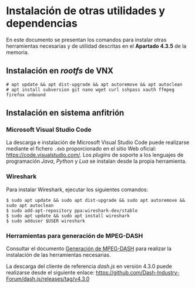 # Instalación de otras utilidades y dependencias

En este documento se presentan los comandos para instalar otras herramientas necesarias y de utilidad descritas en el **Apartado 4.3.5** de la memoria.

## Instalación en _rootfs_ de VNX

```
# apt update && apt dist-upgrade && apt autoremove && apt autoclean
# apt install subversion git nano wget curl sshpass xauth ffmpeg firefox unbound
```

## Instalación en sistema anfitrión

### Microsoft Visual Studio Code

La descarga e instalación de Microsoft Visual Studio Code puede realizarse mediante el fichero `.deb` proporcionado en el sitio Web oficial: https://code.visualstudio.com/.
Los _plugins_ de soporte a los lenguajes de programación _Java_, _Python_ y _Lua_ se instalan desde la propia herramienta.

### Wireshark

Para instalar Wireshark, ejecutar los siguientes comandos:

```
$ sudo apt update && sudo apt dist-upgrade && sudo apt autoremove && sudo apt autoclean
$ sudo add-apt-repository ppa:wireshark-dev/stable
$ sudo apt update && sudo apt install wireshark
$ sudo adduser $USER wireshark
```

### Herramientas para generación de MPEG-DASH

Consultar el documento [Generación de MPEG-DASH](https://github.com/martinezgarciadavid/tfm-muit-etsit-upm/blob/main/Documentaci%C3%B3n%20y%20gu%C3%ADas/Otras/Generaci%C3%B3n%20de%20MPEG-DASH.md)
para realizar la instalación de las herramientas necesarias.

La descarga del cliente de referencia _dash.js_ en versión 4.3.0 puede realizarse desde el siguiente enlace: https://github.com/Dash-Industry-Forum/dash.js/releases/tag/v4.3.0
